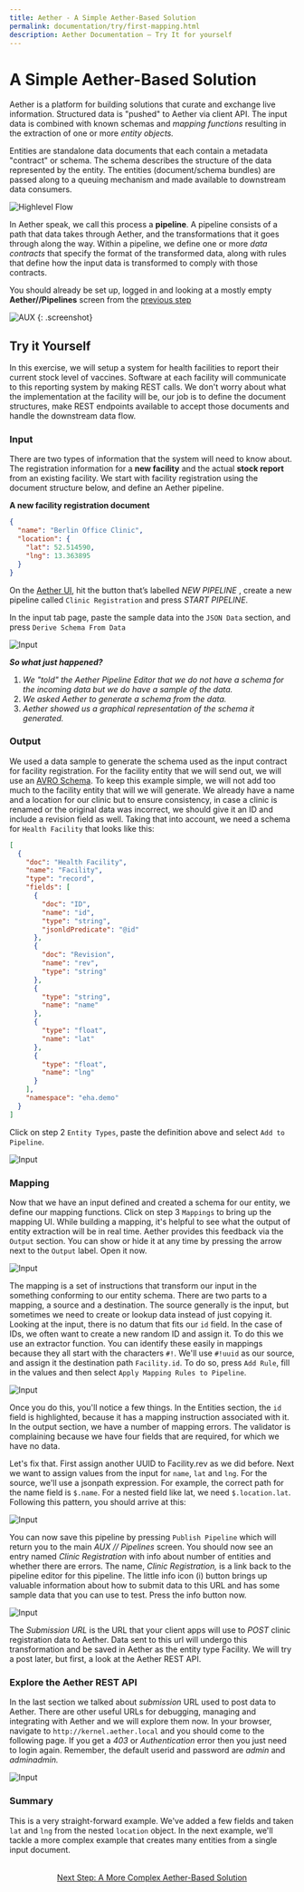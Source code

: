 ```yaml
---
title: Aether - A Simple Aether-Based Solution
permalink: documentation/try/first-mapping.html
description: Aether Documentation – Try It for yourself
---
```


# A Simple Aether-Based Solution

Aether is a platform for building solutions that curate and exchange live information. Structured data is "pushed" to Aether via client API.  The input data is combined with known schemas and _mapping functions_ resulting in the extraction of one or more _entity objects._

Entities are standalone data documents that each contain a metadata "contract" or schema.  The schema describes the structure of the data represented by the entity.  The entities (document/schema bundles) are passed along to a queuing mechanism and made available to downstream data consumers.  

![Highlevel Flow](/images/highlevel-flow.png)

    

In Aether speak, we call this process a **pipeline**.  A pipeline consists of a path that data takes through Aether, and the transformations that it goes through along the way. Within a pipeline, we define one or more _data contracts_ that specify the format of the transformed data, along with rules that define how the input data is transformed to comply with those contracts.

You should already be set up, logged in and looking at a mostly empty **Aether//Pipelines** screen from the [previous step](index)

![AUX](/images/screenshots/pipelines-overview-start.png)
{: .screenshot}

## Try it Yourself
In this exercise, we will setup a system for health facilities to report their current stock level of vaccines. Software at each facility will communicate to this reporting system by making REST calls. We don't worry about what the implementation at the facility will be, our job is to define the document structures, make REST endpoints available to accept those documents and handle the downstream data flow.

### Input
There are two types of information that the system will need to know about.  The registration information for a **new facility** and the actual **stock report** from an existing facility.  We start with facility registration using the document structure below, and define an Aether pipeline.

**A new facility registration document**
```json
{
  "name": "Berlin Office Clinic",
  "location": {
    "lat": 52.514590,
    "lng": 13.363895
  }
}
```
On the [Aether UI]([http://ui.aether.local), hit the button that’s labelled _NEW PIPELINE_ , create a new pipeline called `Clinic Registration` and press _START PIPELINE_.

In the input tab page, paste the sample data into the `JSON Data` section, and press `Derive Schema From Data`

![Input](/images/01-input.png)

_**So what just happened?**_
1. _We "told" the Aether Pipeline Editor that we do not have a schema for the incoming data but we do have a sample of the data._
2. _We asked Aether to generate a schema from the data._
3. _Aether showed us a graphical representation of the schema it generated._ 

### Output
We used a data sample to generate the schema used as the input contract for facility registration.  For the facility entity that we will send out, we will use an [AVRO Schema](https://en.wikipedia.org/wiki/Apache_Avro).  To keep this example simple, we will not add too much to the facility entity that will we will generate. We already have a name and a location for our clinic but to ensure consistency, in case a clinic is renamed or the original data was incorrect, we should give it an ID and include a revision field as well. Taking that into account, we need a schema for `Health Facility` that looks like this:

```json
[
  {
    "doc": "Health Facility",
    "name": "Facility",
    "type": "record",
    "fields": [
      {
        "doc": "ID",
        "name": "id",
        "type": "string",
        "jsonldPredicate": "@id"
      },
      {
        "doc": "Revision",
        "name": "rev",
        "type": "string"
      },
      {
        "type": "string",
        "name": "name"
      },
      {
        "type": "float",
        "name": "lat"
      },
      {
        "type": "float",
        "name": "lng"
      }
    ],
    "namespace": "eha.demo"
  }
]
```
Click on step 2 `Entity Types`, paste the definition above and select `Add to Pipeline`.

![Input](/images/02-entities.png)

### Mapping
Now that we have an input defined and created a schema for our entity, we define our mapping functions. Click on step 3 `Mappings` to bring up the mapping UI. While building a mapping, it's helpful to see what the output of entity extraction will be in real time. Aether provides this feedback via the `Output` section. You can show or hide it at any time by pressing the arrow next to the `Output` label. Open it now.

![Input](/images/03-mapping.png)

The mapping is a set of instructions that transform our input in the something conforming to our entity schema. There are two parts to a mapping, a source and a destination. The source generally is the input, but sometimes we need to create or lookup data instead of just copying it. Looking at the input, there is no datum that fits our `id` field. In the case of IDs, we often want to create a new random ID and assign it. To do this we use an extractor function. You can identify these easily in mappings because they all start with the characters `#!`. We'll use `#!uuid` as our source, and assign it the destination path `Facility.id`. To do so, press `Add Rule`, fill in the values and then select `Apply Mapping Rules to Pipeline`.

![Input](/images/03a-mapping.png)

Once you do this, you'll notice a few things. In the Entities section, the `id` field is highlighted, because it has a mapping instruction associated with it. In the output section, we have a number of mapping errors. The validator is complaining because we have four fields that are required, for which we have no data. 

Let's fix that. First assign another UUID to Facility.rev as we did before. Next we want to assign values from the input for `name`, `lat` and `lng`. For the source, we'll use a jsonpath expression. For example, the correct path for the name field is `$.name`. For a nested field like lat, we need `$.location.lat`. Following this pattern, you should arrive at this:

![Input](/images/03b-mapping.png)

You can now save this pipeline by pressing `Publish Pipeline` which will return you to the main _AUX // Pipelines_ screen. You should now see an entry named _Clinic Registration_ with info about number of entities and whether there are errors.  The name, _Clinic Registration,_ is a link back to the pipeline editor for this pipeline.   The little info icon (i) button brings up valuable information about how to submit data to this URL and has some sample data that you can use to test.  Press the info button now.

![Input](/images/aux-pipeline-info.png)

The _Submission URL_ is the URL that your client apps will use to _POST_ clinic registration data to Aether. Data sent to this url will undergo this transformation and be saved in Aether as the entity type Facility.  We will try a post later, but first, a look at the Aether REST API.

### Explore the Aether REST API
In the last section we talked about _submission_ URL used to post data to Aether.  There are other useful URLs for debugging, managing and integrating with Aether and we will explore them now.  In your browser, navigate to `http://kernel.aether.local` and you should come to the following page.  If you get a _403_ or _Authentication_ error then you just need to login again.  Remember, the default userid and password are _admin_ and _adminadmin._

![Input](/images/api-root.png)


### Summary
This is a very straight-forward example. We've added a few fields and taken `lat` and `lng` from the nested `location` object. In the next example, we'll tackle a more complex example that creates many entities from a single input document.

<div style="margin-top: 2rem; text-align: center"><a href="walkthrough-core">Next Step: A More Complex Aether-Based Solution</a></div>
